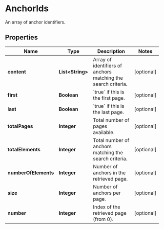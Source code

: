 

# AnchorIds

An array of anchor identifiers.

## Properties

Name | Type | Description | Notes
------------ | ------------- | ------------- | -------------
**content** | **List&lt;String&gt;** | Array of identifiers of anchors matching the search criteria. |  [optional]
**first** | **Boolean** | &#x60;true&#x60; if this is the first page.  |  [optional]
**last** | **Boolean** | &#x60;true&#x60; if this is the last page.  |  [optional]
**totalPages** | **Integer** | Total number of pages available. |  [optional]
**totalElements** | **Integer** | Total number of anchors matching the search criteria. |  [optional]
**numberOfElements** | **Integer** | Number of anchors in the retrieved page. |  [optional]
**size** | **Integer** | Number of anchors per page. |  [optional]
**number** | **Integer** | Index of the retrieved page (from 0). |  [optional]



